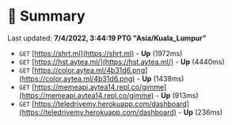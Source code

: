 # 📖 Summary
Last updated: **7/4/2022, 3:44:19 PTG "Asia/Kuala_Lumpur"**

- `GET` [https://shrt.ml](https://shrt.ml) - **Up** (1972ms)
- `GET` [https://hst.aytea.ml/](https://hst.aytea.ml/) - **Up** (4440ms)
- `GET` [https://color.aytea.ml/4b31d6.png](https://color.aytea.ml/4b31d6.png) - **Up** (1438ms)
- `GET` [https://memeapi.aytea14.repl.co/gimme](https://memeapi.aytea14.repl.co/gimme) - **Up** (913ms)
- `GET` [https://teledrivemy.herokuapp.com/dashboard](https://teledrivemy.herokuapp.com/dashboard) - **Up** (236ms)
